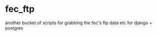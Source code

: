fec_ftp
=======

another bucket of scripts for grabbing the fec's ftp data etc for django + postgres
